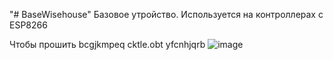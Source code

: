 "# BaseWisehouse" 
Базовое утройство.
Используется на контроллерах с ESP8266

Чтобы прошить bcgjkmpeq cktle.obt yfcnhjqrb
![image](https://user-images.githubusercontent.com/28943313/118939987-b25bd700-b969-11eb-8ff2-5f0cfe8020cb.png)
